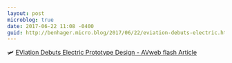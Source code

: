 ```yaml
---
layout: post
microblog: true
date: 2017-06-22 11:08 -0400
guid: http://benhager.micro.blog/2017/06/22/eviation-debuts-electric.html
---
```

🛩 [EViation Debuts Electric Prototype Design - AVweb flash Article](https://www.avweb.com/avwebflash/news/EViation-Debuts-Electric-Prototype-Design-229176-1.html)
